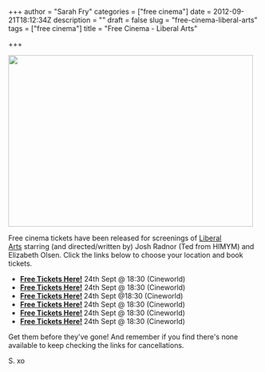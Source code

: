 +++
author = "Sarah Fry"
categories = ["free cinema"]
date = 2012-09-21T18:12:34Z
description = ""
draft = false
slug = "free-cinema-liberal-arts"
tags = ["free cinema"]
title = "Free Cinema - Liberal Arts"

+++


<a href="http://sweetaspi.co.uk/images/2012/09/liberal-arts.jpg"><img class="aligncenter size-full wp-image-1249" title="liberal arts" src="http://sweetaspi.co.uk/images/2012/09/liberal-arts.jpg" alt="" width="490" height="344" /></a>

Free cinema tickets have been released for screenings of <a href="http://www.imdb.com/title/tt1872818/" target="_blank">Liberal Arts</a> starring (and directed/written by) Josh Radnor (Ted from HIMYM) and Elizabeth Olsen. Click the links below to choose your location and book tickets.
<ul>
	<li><strong><a href="http://www.showfilmfirst.com/pin/902215" target="_blank">Free Tickets Here!</a></strong> 24th Sept @ 18:30 (Cineworld)</li>
	<li><strong><a href="http://www.showfilmfirst.com/pin/596749" target="_blank">Free Tickets Here!</a></strong> 24th Sept @ 18:30 (Cineworld)</li>
	<li><strong><a href="http://www.showfilmfirst.com/pin/595187" target="_blank">Free Tickets Here!</a> </strong>24th Sept @18:30 (Cineworld)</li>
	<li><strong><a href="http://www.showfilmfirst.com/pin/926460" target="_blank">Free Tickets Here!</a> </strong>24th Sept @ 18:30 (Cineworld)</li>
	<li><strong><a href="http://www.showfilmfirst.com/pin/143148" target="_blank">Free Tickets Here!</a> </strong>24th Sept @ 18:30 (Cineworld)</li>
	<li><strong><a href="http://www.showfilmfirst.com/pin/536535" target="_blank">Free Tickets Here!</a> </strong>24th Sept @ 18:30 (Cineworld)</li>
</ul>
Get them before they've gone! And remember if you find there's none available to keep checking the links for cancellations.

S. xo


